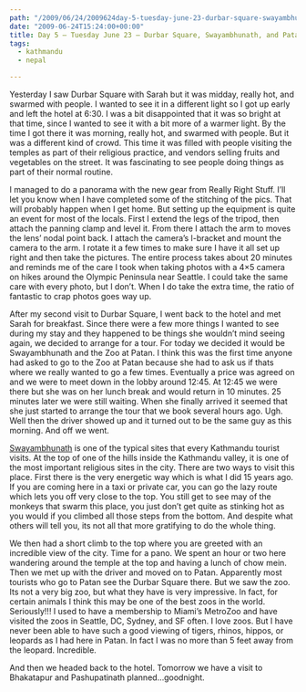 ```yaml
---
path: "/2009/06/24/2009624day-5-tuesday-june-23-durbar-square-swayambhunath-and-patan-html/" 
date: "2009-06-24T15:24:00+00:00" 
title: Day 5 – Tuesday June 23 – Durbar Square, Swayambhunath, and Patan Zoo
tags:
  - kathmandu
  - nepal

---
```


  <p>
    Yesterday I saw Durbar Square with Sarah but it was midday, really hot, and swarmed with people. I wanted to see it in a different light so I got up early and left the hotel at 6:30. I was a bit disappointed that it was so bright at that time, since I wanted to see it with a bit more of a warmer light. By the time I got there it was morning, really hot, and swarmed with people. But it was a different kind of crowd. This time it was filled with people visiting the temples as part of their religious practice, and vendors selling fruits and vegetables on the street. It was fascinating to see people doing things as part of their normal routine.
  </p>
  
  <p>
    I managed to do a panorama with the new gear from Really Right Stuff. I&rsquo;ll let you know when I have completed some of the stitching of the pics. That will probably happen when I get home. But setting up the equipment is quite an event for most of the locals. First I extend the legs of the tripod, then attach the panning clamp and level it. From there I attach the arm to moves the lens&rsquo; nodal point back. I attach the camera&rsquo;s l-bracket and mount the camera to the arm. I rotate it a few times to make sure I have it all set up right and then take the pictures. The entire process takes about 20 minutes and reminds me of the care I took when taking photos with a 4&#215;5 camera on hikes around the Olympic Peninsula near Seattle. I could take the same care with every photo, but I don&rsquo;t. When I do take the extra time, the ratio of fantastic to crap photos goes way up.&nbsp;
  </p>
  
  <p>
    After my second visit to Durbar Square, I went back to the hotel and met Sarah for breakfast. Since there were a few more things I wanted to see during my stay and they happened to be things she wouldn&rsquo;t mind seeing again, we decided to arrange for a tour. For today we decided it would be Swayambhunath and the Zoo at Patan. I think this was the first time anyone had asked to go to the Zoo at Patan because she had to ask us if thats where we really wanted to go a few times. Eventually a price was agreed on and we were to meet down in the lobby around 12:45. At 12:45 we were there but she was on her lunch break and would return in 10 minutes. 25 minutes later we were still waiting. When she finally arrived it seemed that she just started to arrange the tour that we book several hours ago. Ugh. Well then the driver showed up and it turned out to be the same guy as this morning. And off we went.
  </p>
  
  <p>
    <a href="http://en.wikipedia.org/wiki/Swayambhunath" target="_blank">Swayambhunath</a> is one of the typical sites that every Kathmandu tourist visits. At the top of one of the hills inside the Kathmandu valley, it is one of the most important religious sites in the city. There are two ways to visit this place. First there is the very energetic way which is what I did 15 years ago. If you are coming here in a taxi or private car, you can go the lazy route which lets you off very close to the top. You still get to see may of the monkeys that swarm this place, you just don&rsquo;t get quite as stinking hot as you would if you climbed all those steps from the bottom. And despite what others will tell you, its not all that more gratifying to do the whole thing.
  </p>
  
  <p>
    We then had a short climb to the top where you are greeted with an incredible view of the city. Time for a pano. We spent an hour or two here wandering around the temple at the top and having a lunch of chow mein. Then we met up with the driver and moved on to Patan. Apparently most tourists who go to Patan see the Durbar Square there. But we saw the zoo. Its not a very big zoo, but what they have is very impressive. In fact, for certain animals I think this may be one of the best zoos in the world. Seriously!!! I used to have a membership to Miami&rsquo;s MetroZoo and have visited the zoos in Seattle, DC, Sydney, and SF often. I love zoos. But I have never been able to have such a good viewing of tigers, rhinos, hippos, or leopards as I had here in Patan. In fact I was no more than 5 feet away from the leopard. Incredible.
  </p>
  
  <p>
    And then we headed back to the hotel. Tomorrow we have a visit to Bhakatapur and Pashupatinath planned&hellip;goodnight.
  </p>
</div>